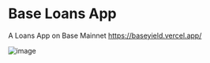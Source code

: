
# Base Loans App
A Loans App on Base Mainnet
https://baseyield.vercel.app/

![image](https://github.com/user-attachments/assets/61f25f73-9587-4803-a337-c776adacb121)
